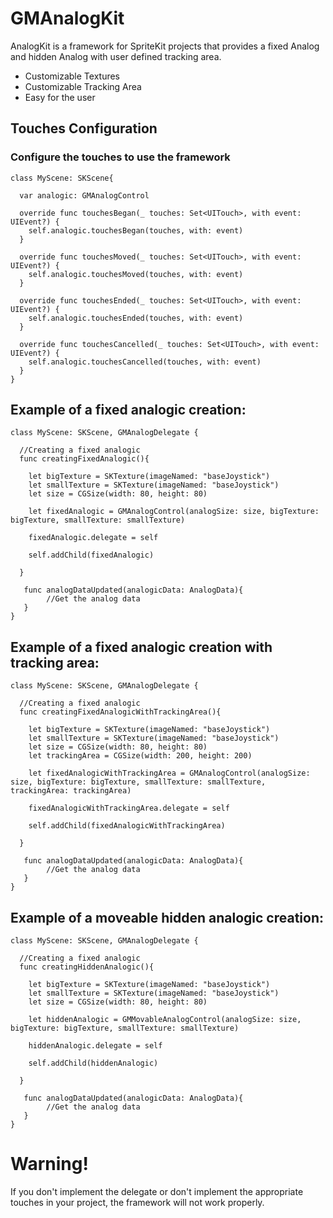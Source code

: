 # GMAnalogKit

AnalogKit is a framework for SpriteKit projects that provides a fixed Analog and hidden Analog with user defined tracking area.

- Customizable Textures
- Customizable Tracking Area
- Easy for the user

## Touches Configuration
### Configure the touches to use the framework
```
class MyScene: SKScene{

  var analogic: GMAnalogControl

  override func touchesBegan(_ touches: Set<UITouch>, with event: UIEvent?) {
    self.analogic.touchesBegan(touches, with: event)
  }
  
  override func touchesMoved(_ touches: Set<UITouch>, with event: UIEvent?) {
    self.analogic.touchesMoved(touches, with: event)
  }
  
  override func touchesEnded(_ touches: Set<UITouch>, with event: UIEvent?) {
    self.analogic.touchesEnded(touches, with: event)
  }
  
  override func touchesCancelled(_ touches: Set<UITouch>, with event: UIEvent?) {
    self.analogic.touchesCancelled(touches, with: event)
  }  
}
```

## Example of a fixed analogic creation:

```
class MyScene: SKScene, GMAnalogDelegate {

  //Creating a fixed analogic
  func creatingFixedAnalogic(){
  
    let bigTexture = SKTexture(imageNamed: "baseJoystick")
    let smallTexture = SKTexture(imageNamed: "baseJoystick")
    let size = CGSize(width: 80, height: 80)
  
    let fixedAnalogic = GMAnalogControl(analogSize: size, bigTexture: bigTexture, smallTexture: smallTexture)
    
    fixedAnalogic.delegate = self
    
    self.addChild(fixedAnalogic)
    
  }
  
   func analogDataUpdated(analogicData: AnalogData){
        //Get the analog data
   }
}
```

## Example of a fixed analogic creation with tracking area:

```
class MyScene: SKScene, GMAnalogDelegate {

  //Creating a fixed analogic
  func creatingFixedAnalogicWithTrackingArea(){
  
    let bigTexture = SKTexture(imageNamed: "baseJoystick")
    let smallTexture = SKTexture(imageNamed: "baseJoystick")
    let size = CGSize(width: 80, height: 80)
    let trackingArea = CGSize(width: 200, height: 200)
  
    let fixedAnalogicWithTrackingArea = GMAnalogControl(analogSize: size, bigTexture: bigTexture, smallTexture: smallTexture, trackingArea: trackingArea)
    
    fixedAnalogicWithTrackingArea.delegate = self
    
    self.addChild(fixedAnalogicWithTrackingArea)
    
  }
  
   func analogDataUpdated(analogicData: AnalogData){
        //Get the analog data
   }
}
```

## Example of a moveable hidden analogic creation:

```
class MyScene: SKScene, GMAnalogDelegate {

  //Creating a fixed analogic
  func creatingHiddenAnalogic(){
  
    let bigTexture = SKTexture(imageNamed: "baseJoystick")
    let smallTexture = SKTexture(imageNamed: "baseJoystick")
    let size = CGSize(width: 80, height: 80)
  
    let hiddenAnalogic = GMMovableAnalogControl(analogSize: size, bigTexture: bigTexture, smallTexture: smallTexture)
    
    hiddenAnalogic.delegate = self
    
    self.addChild(hiddenAnalogic)
    
  }
  
   func analogDataUpdated(analogicData: AnalogData){
        //Get the analog data
   }
}
```
# Warning!

If you don't implement the delegate or don't implement the appropriate touches in your project, the framework will not work properly.
